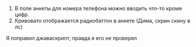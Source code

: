 1. В поле анкеты для номера телефона можно вводить что-то кроме цифр.
2. Кривовато отображается радиобаттон в анкете (Дима, скрин скину в лс)

Я поправил джаваскрипт, правда я его не проверял